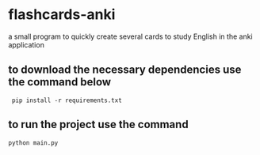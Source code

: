 # flashcards-anki
a small program to quickly create several cards to study English in the anki application

## to download the necessary dependencies use the command below
```
 pip install -r requirements.txt
```

## to run the project use the command
```
python main.py
```